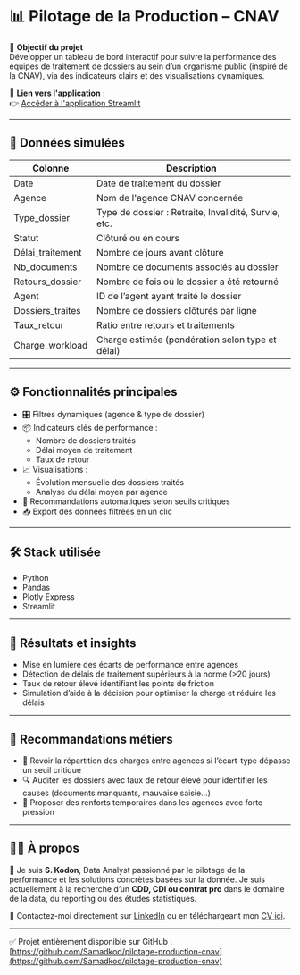 # 📊 Pilotage de la Production – CNAV

🎯 **Objectif du projet**  
Développer un tableau de bord interactif pour suivre la performance des équipes de traitement de dossiers au sein d’un organisme public (inspiré de la CNAV), via des indicateurs clairs et des visualisations dynamiques.

🔗 **Lien vers l'application** :  
👉 [Accéder à l'application Streamlit](https://pilotage-appuction-cnav-aenhnxkzdjkwnqfcpcleid.streamlit.app/)

---

## 📁 Données simulées

| Colonne              | Description                                                        |
|----------------------|--------------------------------------------------------------------|
| Date                 | Date de traitement du dossier                                      |
| Agence               | Nom de l'agence CNAV concernée                                     |
| Type_dossier         | Type de dossier : Retraite, Invalidité, Survie, etc.               |
| Statut               | Clôturé ou en cours                                                |
| Délai_traitement     | Nombre de jours avant clôture                                      |
| Nb_documents         | Nombre de documents associés au dossier                            |
| Retours_dossier      | Nombre de fois où le dossier a été retourné                        |
| Agent                | ID de l’agent ayant traité le dossier                              |
| Dossiers_traites     | Nombre de dossiers clôturés par ligne                              |
| Taux_retour          | Ratio entre retours et traitements                                |
| Charge_workload      | Charge estimée (pondération selon type et délai)                   |
---

## ⚙️ Fonctionnalités principales

- 🎛️ Filtres dynamiques (agence & type de dossier)
- 📦 Indicateurs clés de performance :
  - Nombre de dossiers traités
  - Délai moyen de traitement
  - Taux de retour
- 📈 Visualisations :
  - Évolution mensuelle des dossiers traités
  - Analyse du délai moyen par agence
- 🧠 Recommandations automatiques selon seuils critiques
- 📥 Export des données filtrées en un clic

---

## 🛠️ Stack utilisée

- Python
- Pandas
- Plotly Express
- Streamlit

---

## 📌 Résultats et insights

- Mise en lumière des écarts de performance entre agences
- Détection de délais de traitement supérieurs à la norme (>20 jours)
- Taux de retour élevé identifiant les points de friction
- Simulation d’aide à la décision pour optimiser la charge et réduire les délais

---

## 💬 Recommandations métiers

- 📍 Revoir la répartition des charges entre agences si l’écart-type dépasse un seuil critique
- 🔍 Auditer les dossiers avec taux de retour élevé pour identifier les causes (documents manquants, mauvaise saisie…)
- 👥 Proposer des renforts temporaires dans les agences avec forte pression

---

## 🧑‍💼 À propos

👋 Je suis **S. Kodon**, Data Analyst passionné par le pilotage de la performance et les solutions concrètes basées sur la donnée. Je suis actuellement à la recherche d’un **CDD, CDI ou contrat pro** dans le domaine de la data, du reporting ou des études statistiques.

📧 Contactez-moi directement sur [LinkedIn](https://www.linkedin.com/in/ton-profil) ou en téléchargeant mon [CV ici](https://tonliencv.fr).

---

✅ Projet entièrement disponible sur GitHub :
[https://github.com/Samadkod/pilotage-production-cnav](https://github.com/Samadkod/pilotage-production-cnav)
